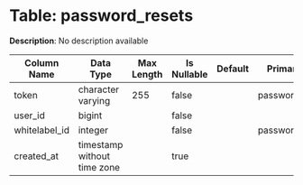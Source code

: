 # Table: password_resets

**Description**: No description available

| Column Name | Data Type | Max Length | Is Nullable | Default | Primary Key | Foreign Key |
|-------------|-----------|------------|-------------|---------|-------------|-------------|
| token | character varying | 255 | false |  | password_resets | password_resets |
| user_id | bigint |  | false |  |  |  |
| whitelabel_id | integer |  | false |  | password_resets | whitelabels |
| created_at | timestamp without time zone |  | true |  |  |  |
